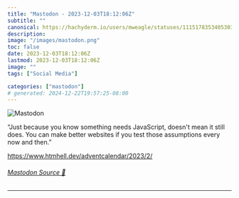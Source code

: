 ```yaml
---
title: "Mastodon - 2023-12-03T18:12:06Z"
subtitle: ""
canonical: https://hachyderm.io/users/mweagle/statuses/111517835340530326
description:
image: "/images/mastodon.png"
toc: false
date: 2023-12-03T18:12:06Z
lastmod: 2023-12-03T18:12:06Z
image: ""
tags: ["Social Media"]

categories: ["mastodon"]
# generated: 2024-12-22T19:57:25-08:00
---
```

![Mastodon](/images/mastodon.png)

<p>“Just because you know something needs JavaScript, doesn&#39;t mean it still does. You can make better websites if you test those assumptions every now and then.”</p><p><a href="https://www.htmhell.dev/adventcalendar/2023/2/" target="_blank" rel="nofollow noopener noreferrer" translate="no"><span class="invisible">https://www.</span><span class="ellipsis">htmhell.dev/adventcalendar/202</span><span class="invisible">3/2/</span></a></p>


###### [Mastodon Source 🐘](https://hachyderm.io/@mweagle/111517835340530326)

___
